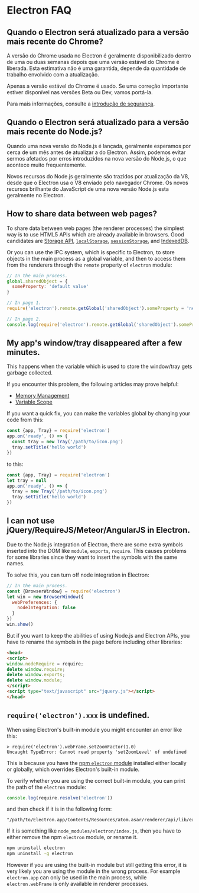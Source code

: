 # Electron FAQ

## Quando o Electron será atualizado para a versão mais recente do Chrome?

A versão do Chrome usada no Electron é geralmente disponibilizado dentro de uma ou duas semanas depois que uma versão estável do Chrome é liberada. Esta estimativa não é uma garantida, depende da quantidade de trabalho envolvido com a atualização.

Apenas a versão estável do Chrome é usado. Se uma correção importante estiver disponível nas versões Beta ou Dev, vamos portá-la.

Para mais informações, consulte a [introdução de segurança](tutorial/security.md).

## Quando o Electron será atualizado para a versão mais recente do Node.js?

Quando uma nova versão do Node.js é lançada, geralmente esperamos por cerca de um mês antes de atualizar a do Electron. Assim, podemos evitar sermos afetados por erros introduzidos na nova versão do Node.js, o que acontece muito frequentemente.

Novos recursos do Node.js geralmente são trazidos por atualização da V8, desde que o Electron usa o V8 enviado pelo navegador Chrome. Os novos recursos brilhante do JavaScript de uma nova versão Node.js esta geralmente no Electron.

## How to share data between web pages?

To share data between web pages (the renderer processes) the simplest way is to use HTML5 APIs which are already available in browsers. Good candidates are [Storage API](https://developer.mozilla.org/en-US/docs/Web/API/Storage), [`localStorage`](https://developer.mozilla.org/en-US/docs/Web/API/Window/localStorage), [`sessionStorage`](https://developer.mozilla.org/en-US/docs/Web/API/Window/sessionStorage), and [IndexedDB](https://developer.mozilla.org/en-US/docs/Web/API/IndexedDB_API).

Or you can use the IPC system, which is specific to Electron, to store objects in the main process as a global variable, and then to access them from the renderers through the `remote` property of `electron` module:

```javascript
// In the main process.
global.sharedObject = {
  someProperty: 'default value'
}
```

```javascript
// In page 1.
require('electron').remote.getGlobal('sharedObject').someProperty = 'new value'
```

```javascript
// In page 2.
console.log(require('electron').remote.getGlobal('sharedObject').someProperty)
```

## My app's window/tray disappeared after a few minutes.

This happens when the variable which is used to store the window/tray gets garbage collected.

If you encounter this problem, the following articles may prove helpful:

* [Memory Management](https://developer.mozilla.org/en-US/docs/Web/JavaScript/Memory_Management)
* [Variable Scope](https://msdn.microsoft.com/library/bzt2dkta(v=vs.94).aspx)

If you want a quick fix, you can make the variables global by changing your code from this:

```javascript
const {app, Tray} = require('electron')
app.on('ready', () => {
  const tray = new Tray('/path/to/icon.png')
  tray.setTitle('hello world')
})
```

to this:

```javascript
const {app, Tray} = require('electron')
let tray = null
app.on('ready', () => {
  tray = new Tray('/path/to/icon.png')
  tray.setTitle('hello world')
})
```

## I can not use jQuery/RequireJS/Meteor/AngularJS in Electron.

Due to the Node.js integration of Electron, there are some extra symbols inserted into the DOM like `module`, `exports`, `require`. This causes problems for some libraries since they want to insert the symbols with the same names.

To solve this, you can turn off node integration in Electron:

```javascript
// In the main process.
const {BrowserWindow} = require('electron')
let win = new BrowserWindow({
  webPreferences: {
    nodeIntegration: false
  }
})
win.show()
```

But if you want to keep the abilities of using Node.js and Electron APIs, you have to rename the symbols in the page before including other libraries:

```html
<head>
<script>
window.nodeRequire = require;
delete window.require;
delete window.exports;
delete window.module;
</script>
<script type="text/javascript" src="jquery.js"></script>
</head>
```

## `require('electron').xxx` is undefined.

When using Electron's built-in module you might encounter an error like this:

    > require('electron').webFrame.setZoomFactor(1.0)
    Uncaught TypeError: Cannot read property 'setZoomLevel' of undefined
    

This is because you have the [npm `electron` module](https://www.npmjs.com/package/electron) installed either locally or globally, which overrides Electron's built-in module.

To verify whether you are using the correct built-in module, you can print the path of the `electron` module:

```javascript
console.log(require.resolve('electron'))
```

and then check if it is in the following form:

    "/path/to/Electron.app/Contents/Resources/atom.asar/renderer/api/lib/exports/electron.js"
    

If it is something like `node_modules/electron/index.js`, then you have to either remove the npm `electron` module, or rename it.

```bash
npm uninstall electron
npm uninstall -g electron
```

However if you are using the built-in module but still getting this error, it is very likely you are using the module in the wrong process. For example `electron.app` can only be used in the main process, while `electron.webFrame` is only available in renderer processes.
